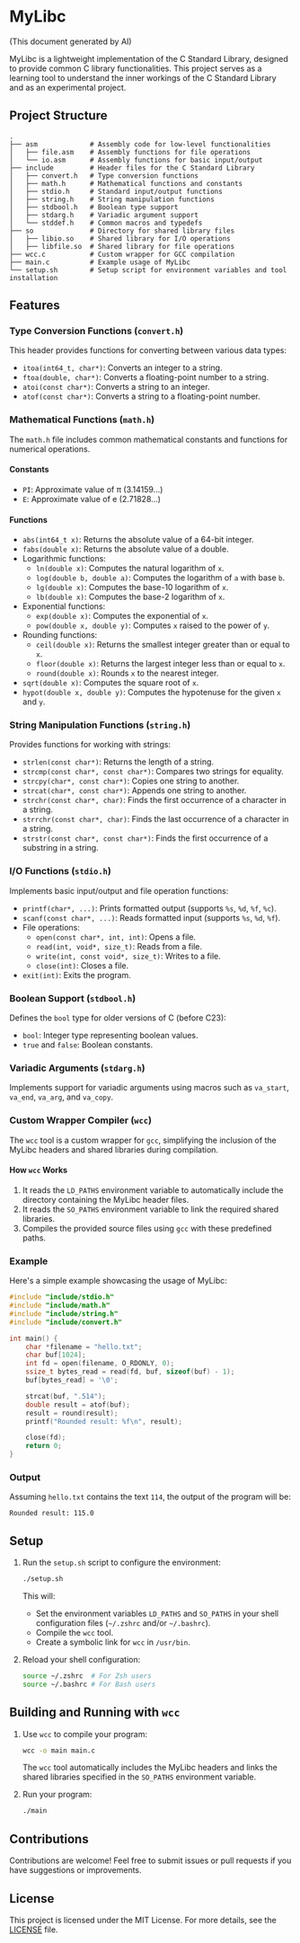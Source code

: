 # MyLibc
(This document generated by AI)

MyLibc is a lightweight implementation of the C Standard Library, designed to provide common C library functionalities. This project serves as a learning tool to understand the inner workings of the C Standard Library and as an experimental project.

## Project Structure

```
.
├── asm             # Assembly code for low-level functionalities
│   ├── file.asm    # Assembly functions for file operations
│   └── io.asm      # Assembly functions for basic input/output
├── include         # Header files for the C Standard Library
│   ├── convert.h   # Type conversion functions
│   ├── math.h      # Mathematical functions and constants
│   ├── stdio.h     # Standard input/output functions
│   ├── string.h    # String manipulation functions
│   ├── stdbool.h   # Boolean type support
│   ├── stdarg.h    # Variadic argument support
│   └── stddef.h    # Common macros and typedefs
├── so              # Directory for shared library files
│   ├── libio.so    # Shared library for I/O operations
│   ├── libfile.so  # Shared library for file operations
├── wcc.c           # Custom wrapper for GCC compilation
├── main.c          # Example usage of MyLibc
└── setup.sh        # Setup script for environment variables and tool installation
```

## Features

### Type Conversion Functions (`convert.h`)
This header provides functions for converting between various data types:
- `itoa(int64_t, char*)`: Converts an integer to a string.
- `ftoa(double, char*)`: Converts a floating-point number to a string.
- `atoi(const char*)`: Converts a string to an integer.
- `atof(const char*)`: Converts a string to a floating-point number.

### Mathematical Functions (`math.h`)
The `math.h` file includes common mathematical constants and functions for numerical operations.

#### Constants
- `PI`: Approximate value of π (3.14159...)
- `E`: Approximate value of e (2.71828...)

#### Functions
- `abs(int64_t x)`: Returns the absolute value of a 64-bit integer.
- `fabs(double x)`: Returns the absolute value of a double.
- Logarithmic functions:
  - `ln(double x)`: Computes the natural logarithm of `x`.
  - `log(double b, double a)`: Computes the logarithm of `a` with base `b`.
  - `lg(double x)`: Computes the base-10 logarithm of `x`.
  - `lb(double x)`: Computes the base-2 logarithm of `x`.
- Exponential functions:
  - `exp(double x)`: Computes the exponential of `x`.
  - `pow(double x, double y)`: Computes `x` raised to the power of `y`.
- Rounding functions:
  - `ceil(double x)`: Returns the smallest integer greater than or equal to `x`.
  - `floor(double x)`: Returns the largest integer less than or equal to `x`.
  - `round(double x)`: Rounds `x` to the nearest integer.
- `sqrt(double x)`: Computes the square root of `x`.
- `hypot(double x, double y)`: Computes the hypotenuse for the given `x` and `y`.

### String Manipulation Functions (`string.h`)
Provides functions for working with strings:
- `strlen(const char*)`: Returns the length of a string.
- `strcmp(const char*, const char*)`: Compares two strings for equality.
- `strcpy(char*, const char*)`: Copies one string to another.
- `strcat(char*, const char*)`: Appends one string to another.
- `strchr(const char*, char)`: Finds the first occurrence of a character in a string.
- `strrchr(const char*, char)`: Finds the last occurrence of a character in a string.
- `strstr(const char*, const char*)`: Finds the first occurrence of a substring in a string.

### I/O Functions (`stdio.h`)
Implements basic input/output and file operation functions:
- `printf(char*, ...)`: Prints formatted output (supports `%s`, `%d`, `%f`, `%c`).
- `scanf(const char*, ...)`: Reads formatted input (supports `%s`, `%d`, `%f`).
- File operations:
  - `open(const char*, int, int)`: Opens a file.
  - `read(int, void*, size_t)`: Reads from a file.
  - `write(int, const void*, size_t)`: Writes to a file.
  - `close(int)`: Closes a file.
- `exit(int)`: Exits the program.

### Boolean Support (`stdbool.h`)
Defines the `bool` type for older versions of C (before C23):
- `bool`: Integer type representing boolean values.
- `true` and `false`: Boolean constants.

### Variadic Arguments (`stdarg.h`)
Implements support for variadic arguments using macros such as `va_start`, `va_end`, `va_arg`, and `va_copy`.

### Custom Wrapper Compiler (`wcc`)
The `wcc` tool is a custom wrapper for `gcc`, simplifying the inclusion of the MyLibc headers and shared libraries during compilation.

#### How `wcc` Works
1. It reads the `LD_PATHS` environment variable to automatically include the directory containing the MyLibc header files.
2. It reads the `SO_PATHS` environment variable to link the required shared libraries.
3. Compiles the provided source files using `gcc` with these predefined paths.

### Example

Here's a simple example showcasing the usage of MyLibc:

```c
#include "include/stdio.h"
#include "include/math.h"
#include "include/string.h"
#include "include/convert.h"

int main() {
    char *filename = "hello.txt";
    char buf[1024];
    int fd = open(filename, O_RDONLY, 0);
    ssize_t bytes_read = read(fd, buf, sizeof(buf) - 1);
    buf[bytes_read] = '\0';

    strcat(buf, ".514");
    double result = atof(buf);
    result = round(result);
    printf("Rounded result: %f\n", result);

    close(fd);
    return 0;
}
```

### Output

Assuming `hello.txt` contains the text `114`, the output of the program will be:

```
Rounded result: 115.0
```

## Setup

1. Run the `setup.sh` script to configure the environment:
   ```bash
   ./setup.sh
   ```

   This will:
   - Set the environment variables `LD_PATHS` and `SO_PATHS` in your shell configuration files (`~/.zshrc` and/or `~/.bashrc`).
   - Compile the `wcc` tool.
   - Create a symbolic link for `wcc` in `/usr/bin`.

2. Reload your shell configuration:
   ```bash
   source ~/.zshrc  # For Zsh users
   source ~/.bashrc # For Bash users
   ```

## Building and Running with `wcc`

1. Use `wcc` to compile your program:
   ```bash
   wcc -o main main.c
   ```

   The `wcc` tool automatically includes the MyLibc headers and links the shared libraries specified in the `SO_PATHS` environment variable.

2. Run your program:
   ```bash
   ./main
   ```

## Contributions

Contributions are welcome! Feel free to submit issues or pull requests if you have suggestions or improvements.

## License

This project is licensed under the MIT License. For more details, see the [LICENSE](LICENSE) file.
